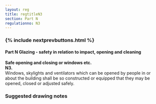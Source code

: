 ```yaml
---
layout: reg
title: regtitleN3
section: Part N
regulationno: N3
---
```


<div class="panel panel-primary">
  <div class="panel-heading">
    <h3 class="panel-title">
      {% include nextprevbuttons.html %}
        <h4>Part N Glazing - safety in relation to impact, opening and cleaning</h4>
    </h3>
  </div>
  <div class="panel-body">
    <p>
        <strong>Safe opening and closing or windows etc.</strong><br>
        <strong>N3.</strong><br>
            Windows, skylights and ventilators which can be opened by people in or about the building shall be so constructed or equipped that they may be opened, closed or adjusted safely.
    </p>
  </div>
</div>



### Suggested drawing notes